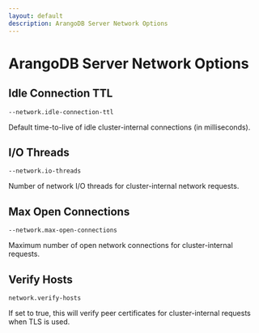 ```yaml
---
layout: default
description: ArangoDB Server Network Options
---
```

# ArangoDB Server Network Options

## Idle Connection TTL

`--network.idle-connection-ttl`

Default time-to-live of idle cluster-internal connections (in milliseconds).

## I/O Threads

`--network.io-threads`

Number of network I/O threads for cluster-internal network requests.

## Max Open Connections

`--network.max-open-connections`

Maximum number of open network connections for cluster-internal requests.

## Verify Hosts

`network.verify-hosts`

If set to true, this will verify peer certificates for cluster-internal
requests when TLS is used.

